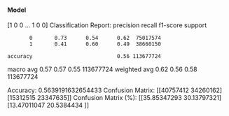 #### Model
[1 0 0 ... 1 0 0]
Classification Report:
              precision    recall  f1-score   support

           0       0.73      0.54      0.62  75017574
           1       0.41      0.60      0.49  38660150

    accuracy                           0.56 113677724
   macro avg       0.57      0.57      0.55 113677724
weighted avg       0.62      0.56      0.58 113677724

Accuracy: 0.5639191632654433
Confusion Matrix:
[[40757412 34260162]
 [15312515 23347635]]
Confusion Matrix (%):
[[35.85347293 30.13797321]
 [13.47011047 20.5384434 ]]

